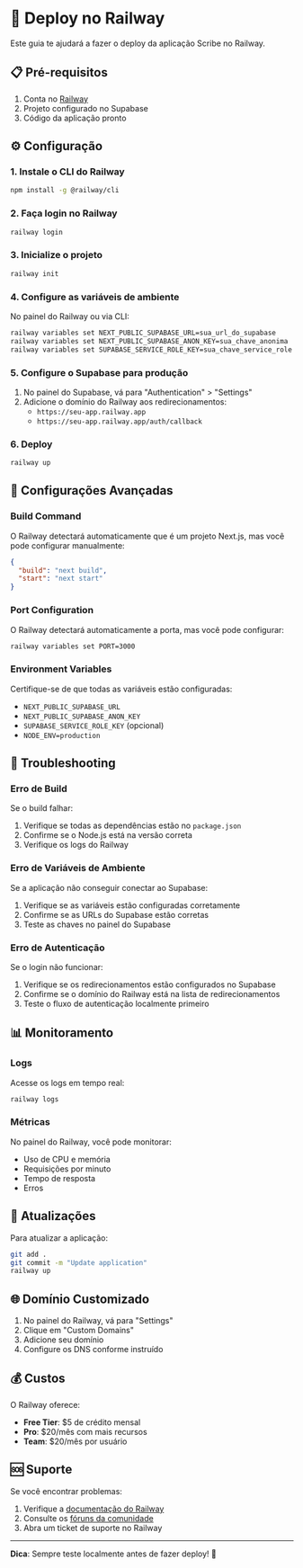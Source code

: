 # 🚀 Deploy no Railway

Este guia te ajudará a fazer o deploy da aplicação Scribe no Railway.

## 📋 Pré-requisitos

1. Conta no [Railway](https://railway.app)
2. Projeto configurado no Supabase
3. Código da aplicação pronto

## ⚙️ Configuração

### 1. Instale o CLI do Railway

```bash
npm install -g @railway/cli
```

### 2. Faça login no Railway

```bash
railway login
```

### 3. Inicialize o projeto

```bash
railway init
```

### 4. Configure as variáveis de ambiente

No painel do Railway ou via CLI:

```bash
railway variables set NEXT_PUBLIC_SUPABASE_URL=sua_url_do_supabase
railway variables set NEXT_PUBLIC_SUPABASE_ANON_KEY=sua_chave_anonima
railway variables set SUPABASE_SERVICE_ROLE_KEY=sua_chave_service_role
```

### 5. Configure o Supabase para produção

1. No painel do Supabase, vá para "Authentication" > "Settings"
2. Adicione o domínio do Railway aos redirecionamentos:
   - `https://seu-app.railway.app`
   - `https://seu-app.railway.app/auth/callback`

### 6. Deploy

```bash
railway up
```

## 🔧 Configurações Avançadas

### Build Command
O Railway detectará automaticamente que é um projeto Next.js, mas você pode configurar manualmente:

```json
{
  "build": "next build",
  "start": "next start"
}
```

### Port Configuration
O Railway detectará automaticamente a porta, mas você pode configurar:

```bash
railway variables set PORT=3000
```

### Environment Variables
Certifique-se de que todas as variáveis estão configuradas:

- `NEXT_PUBLIC_SUPABASE_URL`
- `NEXT_PUBLIC_SUPABASE_ANON_KEY`
- `SUPABASE_SERVICE_ROLE_KEY` (opcional)
- `NODE_ENV=production`

## 🚨 Troubleshooting

### Erro de Build
Se o build falhar:

1. Verifique se todas as dependências estão no `package.json`
2. Confirme se o Node.js está na versão correta
3. Verifique os logs do Railway

### Erro de Variáveis de Ambiente
Se a aplicação não conseguir conectar ao Supabase:

1. Verifique se as variáveis estão configuradas corretamente
2. Confirme se as URLs do Supabase estão corretas
3. Teste as chaves no painel do Supabase

### Erro de Autenticação
Se o login não funcionar:

1. Verifique se os redirecionamentos estão configurados no Supabase
2. Confirme se o domínio do Railway está na lista de redirecionamentos
3. Teste o fluxo de autenticação localmente primeiro

## 📊 Monitoramento

### Logs
Acesse os logs em tempo real:

```bash
railway logs
```

### Métricas
No painel do Railway, você pode monitorar:
- Uso de CPU e memória
- Requisições por minuto
- Tempo de resposta
- Erros

## 🔄 Atualizações

Para atualizar a aplicação:

```bash
git add .
git commit -m "Update application"
railway up
```

## 🌐 Domínio Customizado

1. No painel do Railway, vá para "Settings"
2. Clique em "Custom Domains"
3. Adicione seu domínio
4. Configure os DNS conforme instruído

## 💰 Custos

O Railway oferece:
- **Free Tier**: $5 de crédito mensal
- **Pro**: $20/mês com mais recursos
- **Team**: $20/mês por usuário

## 🆘 Suporte

Se você encontrar problemas:

1. Verifique a [documentação do Railway](https://docs.railway.app)
2. Consulte os [fóruns da comunidade](https://community.railway.app)
3. Abra um ticket de suporte no Railway

---

**Dica**: Sempre teste localmente antes de fazer deploy! 🧪 